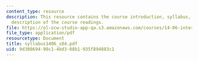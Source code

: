 ```yaml
---
content_type: resource
description: This resource contains the course introduction, syllabus, schedule, and
  description of the course readings.
file: https://ol-ocw-studio-app-qa.s3.amazonaws.com/courses/14-06-intermediate-macroeconomic-theory-spring-2004/9d30869498c14bd308b1935f894883c1_syllabus1406_s04.pdf
file_type: application/pdf
resourcetype: Document
title: syllabus1406_s04.pdf
uid: 9d308694-98c1-4bd3-08b1-935f894883c1
---
```

